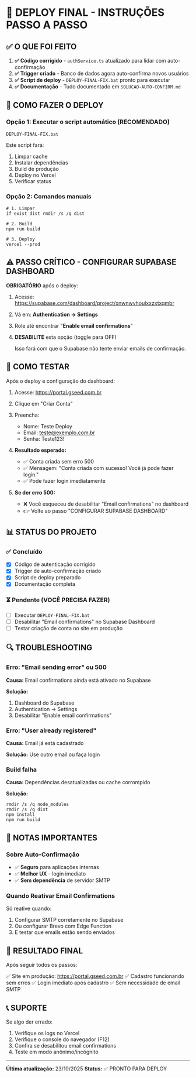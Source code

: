 # 🚀 DEPLOY FINAL - INSTRUÇÕES PASSO A PASSO

## ✅ O QUE FOI FEITO

1. **✅ Código corrigido** - `authService.ts` atualizado para lidar com auto-confirmação
2. **✅ Trigger criado** - Banco de dados agora auto-confirma novos usuários
3. **✅ Script de deploy** - `DEPLOY-FINAL-FIX.bat` pronto para executar
4. **✅ Documentação** - Tudo documentado em `SOLUCAO-AUTO-CONFIRM.md`

## 🎯 COMO FAZER O DEPLOY

### Opção 1: Executar o script automático (RECOMENDADO)

```batch
DEPLOY-FINAL-FIX.bat
```

Este script fará:
1. Limpar cache
2. Instalar dependências
3. Build de produção
4. Deploy no Vercel
5. Verificar status

### Opção 2: Comandos manuais

```batch
# 1. Limpar
if exist dist rmdir /s /q dist

# 2. Build
npm run build

# 3. Deploy
vercel --prod
```

## ⚠️ PASSO CRÍTICO - CONFIGURAR SUPABASE DASHBOARD

**OBRIGATÓRIO** após o deploy:

1. Acesse: https://supabase.com/dashboard/project/xnwnwvhoulxxzxtxqmbr

2. Vá em: **Authentication → Settings**

3. Role até encontrar "**Enable email confirmations**"

4. **DESABILITE** esta opção (toggle para OFF)

   Isso fará com que o Supabase não tente enviar emails de confirmação.

## 🧪 COMO TESTAR

Após o deploy e configuração do dashboard:

1. Acesse: https://portal.gseed.com.br

2. Clique em "Criar Conta"

3. Preencha:
   - Nome: Teste Deploy
   - Email: teste@exemplo.com.br
   - Senha: Teste123!

4. **Resultado esperado:**
   - ✅ Conta criada sem erro 500
   - ✅ Mensagem: "Conta criada com sucesso! Você já pode fazer login."
   - ✅ Pode fazer login imediatamente

5. **Se der erro 500:**
   - ❌ Você esqueceu de desabilitar "Email confirmations" no dashboard
   - 👉 Volte ao passo "CONFIGURAR SUPABASE DASHBOARD"

## 📊 STATUS DO PROJETO

### ✅ Concluído
- [x] Código de autenticação corrigido
- [x] Trigger de auto-confirmação criado
- [x] Script de deploy preparado
- [x] Documentação completa

### ⏳ Pendente (VOCÊ PRECISA FAZER)
- [ ] Executar `DEPLOY-FINAL-FIX.bat`
- [ ] Desabilitar "Email confirmations" no Supabase Dashboard
- [ ] Testar criação de conta no site em produção

## 🔍 TROUBLESHOOTING

### Erro: "Email sending error" ou 500

**Causa:** Email confirmations ainda está ativado no Supabase

**Solução:** 
1. Dashboard do Supabase
2. Authentication → Settings
3. Desabilitar "Enable email confirmations"

### Erro: "User already registered"

**Causa:** Email já está cadastrado

**Solução:** Use outro email ou faça login

### Build falha

**Causa:** Dependências desatualizadas ou cache corrompido

**Solução:**
```batch
rmdir /s /q node_modules
rmdir /s /q dist
npm install
npm run build
```

## 📝 NOTAS IMPORTANTES

### Sobre Auto-Confirmação

- ✅ **Seguro** para aplicações internas
- ✅ **Melhor UX** - login imediato
- ✅ **Sem dependência** de servidor SMTP

### Quando Reativar Email Confirmations

Só reative quando:
1. Configurar SMTP corretamente no Supabase
2. Ou configurar Brevo com Edge Function
3. E testar que emails estão sendo enviados

## 🎉 RESULTADO FINAL

Após seguir todos os passos:

✅ Site em produção: https://portal.gseed.com.br
✅ Cadastro funcionando sem erros
✅ Login imediato após cadastro
✅ Sem necessidade de email SMTP

## 📞 SUPORTE

Se algo der errado:
1. Verifique os logs no Vercel
2. Verifique o console do navegador (F12)
3. Confira se desabilitou email confirmations
4. Teste em modo anônimo/incógnito

---

**Última atualização:** 23/10/2025
**Status:** ✅ PRONTO PARA DEPLOY
